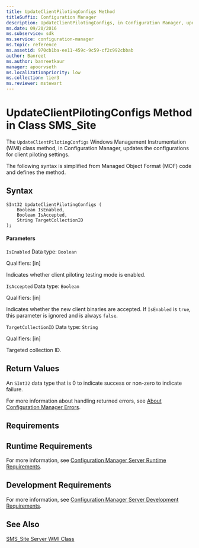 ```yaml
---
title: UpdateClientPilotingConfigs Method
titleSuffix: Configuration Manager
description: UpdateClientPilotingConfigs, in Configuration Manager, updates the configurations for client piloting settings.
ms.date: 09/20/2016
ms.subservice: sdk
ms.service: configuration-manager
ms.topic: reference
ms.assetid: 970cb1ba-ee11-459c-9c59-cf2c992cbbab
author: Banreet
ms.author: banreetkaur
manager: apoorvseth
ms.localizationpriority: low
ms.collection: tier3
ms.reviewer: mstewart
---
```

# UpdateClientPilotingConfigs Method in Class SMS_Site
The `UpdateClientPilotingConfigs` Windows Management Instrumentation (WMI) class method, in Configuration Manager, updates the  configurations for client piloting settings.

 The following syntax is simplified from Managed Object Format (MOF) code and defines the method.

## Syntax

```
SInt32 UpdateClientPilotingConfigs (
    Boolean IsEnabled,
    Boolean IsAccepted,
    String TargetCollectionID
);

```

#### Parameters
 `IsEnabled`
 Data type: `Boolean`

 Qualifiers: [in]

 Indicates whether client piloting testing mode is enabled.

 `IsAccepted`
 Data type: `Boolean`

 Qualifiers: [in]

 Indicates whether the new client binaries are accepted. If `IsEnabled` is `true`, this parameter is ignored and is always `false`.

 `TargetCollectionID`
 Data type: `String`

 Qualifiers: [in]

 Targeted collection ID.

## Return Values
 An `SInt32` data type that is 0 to indicate success or non-zero to indicate failure.

 For more information about handling returned errors, see [About Configuration Manager Errors](../../../../../develop/core/understand/about-configuration-manager-errors.md).

## Requirements

## Runtime Requirements
 For more information, see [Configuration Manager Server Runtime Requirements](../../../../../develop/core/reqs/server-runtime-requirements.md).

## Development Requirements
 For more information, see [Configuration Manager Server Development Requirements](../../../../../develop/core/reqs/server-development-requirements.md).

## See Also
 [SMS_Site Server WMI Class](../../../../../develop/reference/core/servers/configure/sms_site-server-wmi-class.md)
